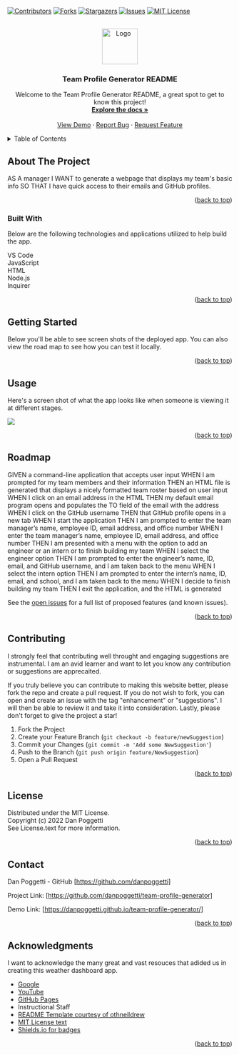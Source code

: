 <a name="readme-top"></a>

[![Contributors][contributors-shield]][contributors-url]
[![Forks][forks-shield]][forks-url]
[![Stargazers][stars-shield]][stars-url]
[![Issues][issues-shield]][issues-url]
[![MIT License][license-shield]][license-url]


<!-- PROJECT LOGO -->
<br />
<div align="center">
    <img src="./public/assets/images/logo.png" alt="Logo" width="80" height="80">

  <h3 align="center">Team Profile Generator README</h3>

  <p align="center">
    Welcome to the Team Profile Generator README, a great spot to get to know this project!
    <br />
    <a href="https://github.com/danpoggetti/team-profile-generator"><strong>Explore the docs »</strong></a>
    <br />
    <br />
    <a href="https://danpoggetti.github.io/team-profile-generator/">View Demo</a>
    ·
    <a href="https://github.com/danpoggetti/team-profile-generator/issues">Report Bug</a>
    ·
    <a href="https://github.com/danpoggetti/team-profile-generator/issues">Request Feature</a>
  </p>
</div>



<!-- TABLE OF CONTENTS -->
<details>
  <summary>Table of Contents</summary>
  <ol>
    <li>
      <a href="#about-the-project">About The Project</a>
      <ul>
        <li><a href="#built-with">Built With</a></li>
      </ul>
    </li>
    <li><a href="#getting-started">Getting Started</a></li>
    <li><a href="#usage">Usage</a></li>
    <li><a href="#roadmap">Roadmap</a></li>
    <li><a href="#contributing">Contributing</a></li>
    <li><a href="#license">License</a></li>
    <li><a href="#contact">Contact</a></li>
    <li><a href="#acknowledgments">Acknowledgments</a></li>
  </ol>
</details>



<!-- ABOUT THE PROJECT -->
## About The Project

AS A manager
I WANT to generate a webpage that displays my team's basic info SO THAT I have quick access to their emails and GitHub profiles.

<p align="right">(<a href="#readme-top">back to top</a>)</p>


### Built With

Below are the following technologies and applications utilized to help build the app.<br>

VS Code<br>
JavaScript<br>
HTML<br>
Node.js<br>
Inquirer<br>

<p align="right">(<a href="#readme-top">back to top</a>)</p>



<!-- GETTING STARTED -->
## Getting Started

Below you'll be able to see screen shots of the deployed app. You can also view the road map to see how you can test it locally.


<p align="right">(<a href="#readme-top">back to top</a>)</p>


<!-- USAGE EXAMPLES -->
## Usage

Here's a screen shot of what the app looks like when someone is viewing it at different stages.<br>

![](./public/assets/images/note_taker_homepage.png)<br>


<p align="right">(<a href="#readme-top">back to top</a>)</p>



<!-- ROADMAP -->
## Roadmap

GIVEN a command-line application that accepts user input
WHEN I am prompted for my team members and their information
THEN an HTML file is generated that displays a nicely formatted team roster based on user input
WHEN I click on an email address in the HTML
THEN my default email program opens and populates the TO field of the email with the address
WHEN I click on the GitHub username
THEN that GitHub profile opens in a new tab
WHEN I start the application
THEN I am prompted to enter the team manager’s name, employee ID, email address, and office number
WHEN I enter the team manager’s name, employee ID, email address, and office number
THEN I am presented with a menu with the option to add an engineer or an intern or to finish building my team
WHEN I select the engineer option
THEN I am prompted to enter the engineer’s name, ID, email, and GitHub username, and I am taken back to the menu
WHEN I select the intern option
THEN I am prompted to enter the intern’s name, ID, email, and school, and I am taken back to the menu
WHEN I decide to finish building my team
THEN I exit the application, and the HTML is generated

See the [open issues](https://github.com/danpoggetti/note-taker/issues) for a full list of proposed features (and known issues).

<p align="right">(<a href="#readme-top">back to top</a>)</p>



<!-- CONTRIBUTING -->
## Contributing

I strongly feel that contributing well throught and engaging suggestions are instrumental. I am an avid learner and want to let you know any contribution or suggestions are apprecaited.

If you truly believe you can contribute to making this website better, please fork the repo and create a pull request. If you do not wish to fork, you can open and create an issue with the tag "enhancement" or "suggestions". I will then be able to review it and take it into consideration. Lastly, please don't forget to give the project a star!

1. Fork the Project
2. Create your Feature Branch (`git checkout -b feature/newSuggestion`)
3. Commit your Changes (`git commit -m 'Add some NewSuggestion'`)
4. Push to the Branch (`git push origin feature/NewSuggestion`)
5. Open a Pull Request


<p align="right">(<a href="#readme-top">back to top</a>)</p>




<!-- LICENSE -->
## License

Distributed under the MIT License.<br>
Copyright (c) 2022 Dan Poggetti<br>
See License.text for more information.
<p align="right">(<a href="#readme-top">back to top</a>)</p>



<!-- CONTACT -->
## Contact

Dan Poggetti - GitHub [https://github.com/danpoggetti]

Project Link: [https://github.com/danpoggetti/team-profile-generator]

Demo Link: [https://danpoggetti.github.io/team-profile-generator/]

<p align="right">(<a href="#readme-top">back to top</a>)</p>



<!-- ACKNOWLEDGMENTS -->
## Acknowledgments

I want to acknowledge the many great and vast resouces that adided us in creating this weather dashboard app.

* [Google](https://www.google.com)
* [YouTube](https://www.youtube.com)
* [GitHub Pages](https://pages.github.com)
* Instructional Staff
* [README Template courtesy of othneildrew](https://github.com/othneildrew/Best-README-Template)
* [MIT License text](https://mit-license.org/license.txt)
* [Shields.io for badges](https://shields.io/)


<p align="right">(<a href="#readme-top">back to top</a>)</p>



<!-- MARKDOWN LINKS & IMAGES -->
<!-- https://www.markdownguide.org/basic-syntax/#reference-style-links -->
[contributors-shield]: https://img.shields.io/github/contributors-anon/danpoggetti/team-profile-generator?style=for-the-badge
[contributors-url]: https://github.com/danpoggetti/team-profile-generator/graphs/contributors
[forks-shield]: https://img.shields.io/github/forks/danpoggetti/team-profile-generator?style=for-the-badge
[forks-url]: https://github.com/danpoggetti/team-profile-generator/network/members
[stars-shield]: https://img.shields.io/github/stars/danpoggetti/team-profile-generator?style=for-the-badge
[stars-url]: https://github.com/danpoggetti/team-profile-generator/stargazers
[issues-shield]: https://img.shields.io/github/issues/danpoggetti/team-profile-generator?style=for-the-badge
[issues-url]: https://github.com/danpoggetti/team-profile-generator/issues
[license-shield]: https://img.shields.io/github/license/danpoggetti/team-profile-generator?style=for-the-badge
[license-url]: https://github.com/danpoggetti/team-profile-generator/blob/main/LICENSE
[product-screenshot]: images/screenshot.png
